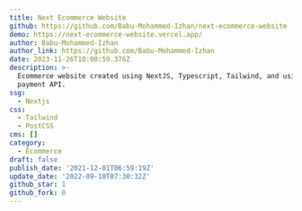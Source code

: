 ```yaml
---
title: Next Ecommerce Website
github: https://github.com/Babu-Mohammed-Izhan/next-ecommerce-website
demo: https://next-ecommerce-website.vercel.app/
author: Babu-Mohammed-Izhan
author_link: https://github.com/Babu-Mohammed-Izhan
date: 2023-11-26T10:08:59.376Z
description: >-
  Ecommerce website created using NextJS, Typescript, Tailwind, and using Stripe
  payment API.
ssg:
  - Nextjs
css:
  - Tailwind
  - PostCSS
cms: []
category:
  - Ecommerce
draft: false
publish_date: '2021-12-01T06:59:19Z'
update_date: '2022-09-10T07:30:32Z'
github_star: 1
github_fork: 0
---
```

